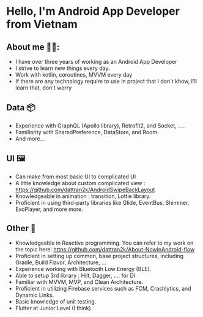 # Hello, I'm Android App Developer from Vietnam

## About me 🧑‍💻:

- I have over three years of working as an Android App Developer
- I strive to learn new things every day.
- Work with kotlin, coroutines, MVVM every day
- If there are any technology require to use in project that I don't khow, I'll learn that, don't worry
## Data 📦
-  Experience with GraphQL (Apollo library), Retrofit2, and Socket, .....
-  Familiarity with SharedPreference, DataStore, and Room.
-  And more...
## UI 🖼️
- Can make from most basic UI to complicated UI
- A little knowledge about custom complicated view : https://github.com/dattran2k/AndroidSwipeBackLayout
- Knowledgeable in animation : transition, Lottie library.
- Proficient in using third-party libraries like Glide, EventBus, Shimmer, ExoPlayer, and more more.
## Other 📄
- Knowledgeable in Reactive programming. You can refer to my work on the topic here: https://github.com/dattran2k/About-NowInAndroid-flow
- Proficient in setting up common, base project structures, including Gradle, Build Flavor, Architecture, ...
- Experience working with Bluetooth Low Energy (BLE).
- Able to setup 3rd library : Hilt, Dagger, .... for DI
- Familiar with MVVM, MVP, and Clean Architecture.
- Proficient in utilizing Firebase services such as FCM, Crashlytics, and Dynamic Links.
- Basic knowledge of unit testing.
- Flutter at Junior Level (I think)

